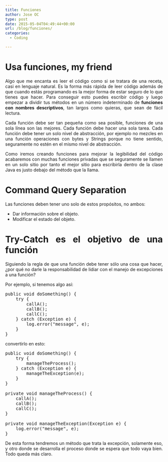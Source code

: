 ```yaml
---
title: Funciones
author: Jose OC
type: post
date: 2015-05-04T04:49:44+00:00
url: /blog/funciones/
categories:
  - Coding

---
```

<h1 style="text-align: justify">
  Usa funciones, my friend
</h1>

<p style="text-align: justify">
  Algo que me encanta es leer el código como si se tratara de una receta, casi en lenguaje natural. Es la forma más rápida de leer código además de que cuando estás programando es la mejor forma de estar seguro de lo que tienes que hacer. Para conseguir esto puedes escribir código y luego empezar a dividir tus métodos en un número indeterminado de <strong>funciones con nombres descriptivos</strong>, tan largos como quieras, que sean de fácil lectura.
</p>

<p style="text-align: justify">
  Cada función debe ser tan pequeña como sea posible, funciones de una sola línea son las mejores. Cada función debe hacer una sola tarea. Cada función debe tener un solo nivel de abstracción, por ejemplo no mezcles en una función operaciones con bytes y Strings porque no tiene sentido, seguramente no estén en el mismo nivel de abstracción.
</p>

<p style="text-align: justify">
  Como iremos creando funciones para mejorar la legibilidad del código acabaremos con muchas funciones privadas que se seguramente se llamen en un solo sitio por tanto el mejor sitio para escribirla dentro de la clase Java es justo debajo del método que la llama.
</p>

<h1 style="text-align: justify">
  Command Query Separation
</h1>

Las funciones deben tener uno solo de estos propósitos, no ambos:

  * Dar información sobre el objeto.
  * Modificar el estado del objeto.

<h1 style="text-align: justify">
  Try-Catch es el objetivo de una función
</h1>

<p style="text-align: justify">
  Siguiendo la regla de que una función debe tener sólo una cosa que hacer, ¿por qué no darle la responsabilidad de lidiar con el manejo de excepciones a una función?
</p>

<p style="text-align: justify">
  Por ejemplo, si tenemos algo así:
</p>

<pre class="lang:java decode:true">public void doSomething() {
    try {
        callA();
        callB();
        callC();
    } catch (Exception e) {
        log.error("message", e);
    }
}</pre>

<p style="text-align: justify">
  convertirlo en esto:
</p>

<pre class="lang:java decode:true" title="Extract try/catch">public void doSomething() {
    try {
        manageTheProcess();
    } catch (Exception e) {
        manageTheException(e);
    }
}

private void manageTheProcess() {
    callA();
    callB();
    callC();
}

private void manageTheException(Exception e) {
    log.error("message", e);
}</pre>

<p style="text-align: justify">
  De esta forma tendremos un método que trata la excepción, solamente eso, y otro donde se desarrolla el proceso donde se espera que todo vaya bien. Todo queda más claro.
</p>